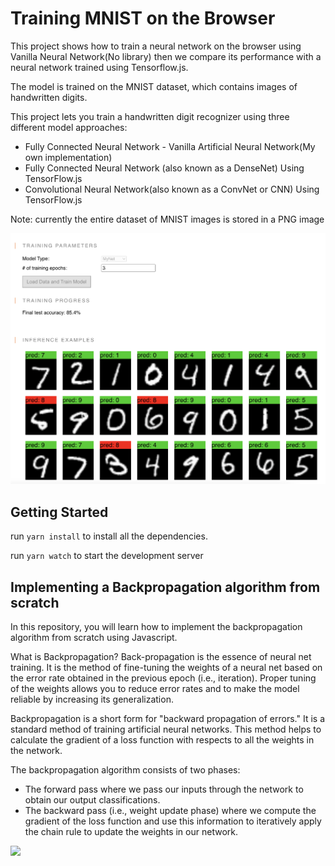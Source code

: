 # Training MNIST on the Browser

This project shows how to train a neural network on the browser using Vanilla Neural Network(No library) 
then we compare its performance with a neural network trained using Tensorflow.js.

The model is trained on the MNIST dataset, which contains images of handwritten digits. 

This project lets you train a handwritten digit recognizer using three different model approaches:
- Fully Connected Neural Network - Vanilla Artificial Neural Network(My own implementation)
- Fully Connected Neural Network (also known as a DenseNet) Using TensorFlow.js
- Convolutional Neural Network(also known as a ConvNet or CNN) Using TensorFlow.js

Note: currently the entire dataset of MNIST images is stored in a PNG image


![Alt text](predictions.png?raw=true "inference digits")

## Getting Started
run `yarn install` to install all the dependencies.

run `yarn watch` to start the development server

## Implementing a Backpropagation algorithm from scratch
In this repository, you will learn how to implement the backpropagation algorithm from scratch using Javascript.

What is Backpropagation? Back-propagation is the essence of neural net training. 
It is the method of fine-tuning the weights of a neural net based on the error rate obtained in the previous epoch 
(i.e., iteration). Proper tuning of the weights allows you to reduce error rates and to make the model reliable by increasing its generalization.

Backpropagation is a short form for "backward propagation of errors." It is a standard method of training artificial neural 
networks. This method helps to calculate the gradient of a loss function with respects to all the weights in the network.

The backpropagation algorithm consists of two phases:

* The forward pass where we pass our inputs through the network to obtain our output classifications.
* The backward pass (i.e., weight update phase) where we compute the gradient of the loss function and use this information to iteratively apply 
the chain rule to update the weights in our network.

<img src="https://camo.githubusercontent.com/97ba6d4d96e26e783e836e035828b17ab314488b5983a9b94a58856c4d050c13/68747470733a2f2f7777772e6775727539392e636f6d2f696d616765732f312f3033303831395f303933375f4261636b50726f70616761312e706e67">